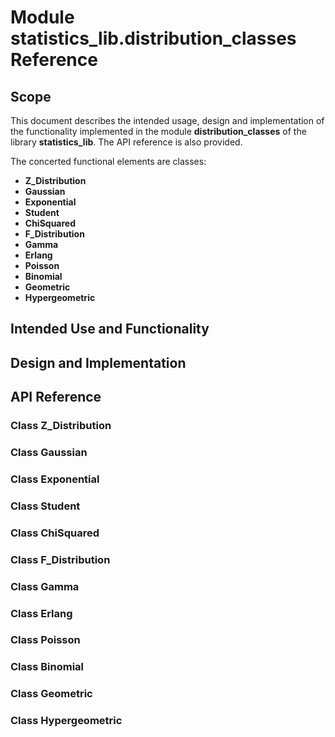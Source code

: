 # Module statistics_lib.distribution_classes Reference

## Scope

This document describes the intended usage, design and implementation of the functionality implemented in the module **distribution_classes** of the library **statistics_lib**. The API reference is also provided.

The concerted functional elements are classes:

* **Z_Distribution**
* **Gaussian**
* **Exponential**
* **Student**
* **ChiSquared**
* **F_Distribution**
* **Gamma**
* **Erlang**
* **Poisson**
* **Binomial**
* **Geometric**
* **Hypergeometric**

## Intended Use and Functionality

## Design and Implementation

## API Reference

### Class Z_Distribution

### Class Gaussian

### Class Exponential

### Class Student

### Class ChiSquared

### Class F_Distribution

### Class Gamma

### Class Erlang

### Class Poisson

### Class Binomial

### Class Geometric

### Class Hypergeometric
